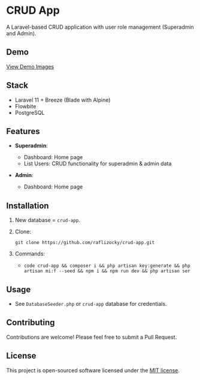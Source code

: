 # CRUD App

A Laravel-based CRUD application with user role management (Superadmin and Admin).

## Demo

<a href="https://github.com/raflizocky/crud-app/blob/main/demo-img/Demo.md">View Demo Images</a>

## Stack

-   Laravel 11 + Breeze (Blade with Alpine)
-   Flowbite
-   PostgreSQL

## Features

-   **Superadmin**:

    -   Dashboard: Home page
    -   List Users: CRUD functionality for superadmin & admin data

-   **Admin**:
    -   Dashboard: Home page

## Installation

1. New database = `crud-app`.

2. Clone:

    ```shell
    git clone https://github.com/raflizocky/crud-app.git

    ```

3. Commands:
    - ```shell
      code crud-app && composer i && php artisan key:generate && php artisan mi:f --seed && npm i && npm run dev && php artisan ser
      ```

## Usage

-   See `DatabaseSeeder.php` or `crud-app` database for credentials.

## Contributing

Contributions are welcome! Please feel free to submit a Pull Request.

## License

This project is open-sourced software licensed under the [MIT license](https://opensource.org/licenses/MIT).
